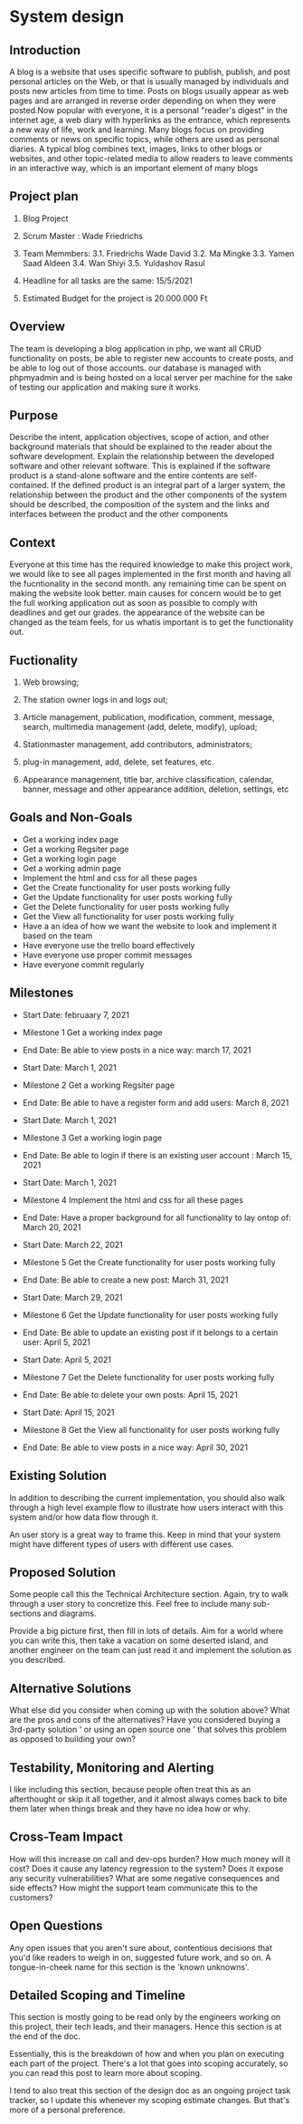 System design
========

## Introduction
A blog is a website that uses specific software to publish, publish, and post personal articles on the Web, or that is usually managed by individuals and posts new articles from time to time. Posts on blogs usually appear as web pages and are arranged in reverse order depending on when they were posted.Now popular with everyone, it is a personal "reader's digest" in the internet age, a web diary with hyperlinks as the entrance, which represents a new way of life, work and learning. Many blogs focus on providing comments or news on specific topics, while others are used as personal diaries. A typical blog combines text, images, links to other blogs or websites, and other topic-related media to allow readers to leave comments in an interactive way, which is an important element of many blogs

## Project plan

1. Blog Project

2. Scrum Master : Wade Friedrichs

3. Team Memmbers: 
 3.1. Friedrichs Wade David
 3.2. Ma Mingke
 3.3. Yamen Saad Aldeen
 3.4. Wan Shiyi
 3.5. Yuldashov Rasul


4. Headline for all tasks are the same: 15/5/2021

5. Estimated Budget for the project is 20.000.000 Ft


## Overview
The team is developing a blog application in php, we want all CRUD functionality on posts, be able to register new accounts to create posts, and be able to log out of those accounts. our database is managed with phpmyadmin and is being hosted on a local server per machine for the sake of testing our application and making sure it works.

## Purpose
Describe the intent, application objectives, scope of action, and other background materials that should be explained to the reader about the software development. Explain the relationship between the developed software and other relevant software. This is explained if the software product is a stand-alone software and the entire contents are self-contained. If the defined product is an integral part of a larger system, the relationship between the product and the other components of the system should be described, the composition of the system and the links and interfaces between the product and the other components


## Context
Everyone at this time has the required knowledge to make this project work, we would like to see all pages implemented in the first month and having all the fucntionality in the second month. any remaining time can be spent on making the website look better. main causes for concern would be to get the full working application out as soon as possible to comply with deadlines and get our grades. the appearance of the website can be changed as the team feels, for us whatis important is to get the functionality out.

## Fuctionality
 1. Web browsing;

 2. The station owner logs in and logs out;

 3. Article management, publication, modification, comment, message, search, multimedia management (add, delete, modify), upload;

 4. Stationmaster management, add contributors, administrators;

 5. plug-in management, add, delete, set features, etc.

 6. Appearance management, title bar, archive classification, calendar, banner, message and other appearance addition, deletion, settings, etc


## Goals and Non-Goals

 - Get a working index page 
 - Get a working Regsiter page 
 - Get a working login page
 - Get a working admin page
 - Implement the html and css for all these pages 
 - Get the Create functionality for user posts working fully
 - Get the Update functionality for user posts working fully
 - Get the Delete functionality for user posts working fully
 - Get the View all functionality for user posts working fully
 - Have a an idea of how we want the website to look and implement it based on the team 
 - Have everyone use the trello board effectively
 - Have everyone use proper commit messages 
 - Have everyone commit regularly 

## Milestones

  - Start Date: februaary 7, 2021
  - Milestone 1 Get a working index page 
  - End Date: Be able to view posts in a nice way: march 17, 2021
  
  - Start Date: March 1, 2021
  - Milestone 2 Get a working Regsiter page  
  - End Date: Be able to have a register form and add users: March 8, 2021
  
  - Start Date: March 1, 2021
  - Milestone 3 Get a working login page 
  - End Date: Be able to login if there is an existing user account : March 15, 2021
  
  - Start Date: March 1, 2021
  - Milestone 4 Implement the html and css for all these pages
  - End Date: Have a proper background for all functionality to lay ontop of: March 20, 2021
  
  - Start Date: March 22, 2021
  - Milestone 5 Get the Create functionality for user posts working fully
  - End Date: Be able to create a new post: March 31, 2021
  
  - Start Date: March 29, 2021
  - Milestone 6 Get the Update functionality for user posts working fully
  - End Date: Be able to update an existing post if it belongs to a certain user: April 5, 2021
   
  - Start Date: April 5, 2021
  - Milestone 7 Get the Delete functionality for user posts working fully
  - End Date: Be able to delete your own posts: April 15, 2021
   
  - Start Date: April 15, 2021
  - Milestone 8 Get the View all functionality for user posts working fully
  - End Date: Be able to view posts in a nice way: April 30, 2021


## Existing Solution
In addition to describing the current implementation, you should also walk through a high level example flow to illustrate how users interact with this system and/or how data flow through it.

An user story is a great way to frame this. Keep in mind that your system might have different types of users with different use cases.


## Proposed Solution
Some people call this the Technical Architecture section. Again, try to walk through a user story to concretize this. Feel free to include many sub-sections and diagrams.

Provide a big picture first, then fill in lots of details. Aim for a world where you can write this, then take a vacation on some deserted island, and another engineer on the team can just read it and implement the solution as you described.


## Alternative Solutions
What else did you consider when coming up with the solution above? What are the pros and cons of the alternatives? Have you considered buying a 3rd-party solution ' or using an open source one ' that solves this problem as opposed to building your own?


## Testability, Monitoring and Alerting
I like including this section, because people often treat this as an afterthought or skip it all together, and it almost always comes back to bite them later when things break and they have no idea how or why.


## Cross-Team Impact
How will this increase on call and dev-ops burden?
How much money will it cost?
Does it cause any latency regression to the system?
Does it expose any security vulnerabilities?
What are some negative consequences and side effects?
How might the support team communicate this to the customers?


## Open Questions
Any open issues that you aren't sure about, contentious decisions that you'd like readers to weigh in on, suggested future work, and so on. A tongue-in-cheek name for this section is the 'known unknowns'.


## Detailed Scoping and Timeline
This section is mostly going to be read only by the engineers working on this project, their tech leads, and their managers. Hence this section is at the end of the doc.

Essentially, this is the breakdown of how and when you plan on executing each part of the project. There's a lot that goes into scoping accurately, so you can read this post to learn more about scoping.

I tend to also treat this section of the design doc as an ongoing project task tracker, so I update this whenever my scoping estimate changes. But that's more of a personal preference.
